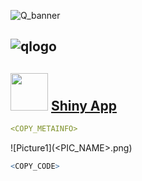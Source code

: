 
![Q_banner](https://github.com/QuantLet/Styleguide-and-Validation-procedure/blob/master/pictures/banner.png)

## ![qlogo](https://github.com/QuantLet/Styleguide-and-Validation-procedure/blob/master/pictures/qloqo.png) **<QNAME>**

## <img src="https://github.com/QuantLet/Styleguide-and-Validation-procedure/blob/master/pictures/shiny_logo.png" width="60" /> [Shiny App](<COPY_LINK>)


```yaml
<COPY_METAINFO>
```


![Picture1](<PIC_NAME>.png)


```R
<COPY_CODE>
```
